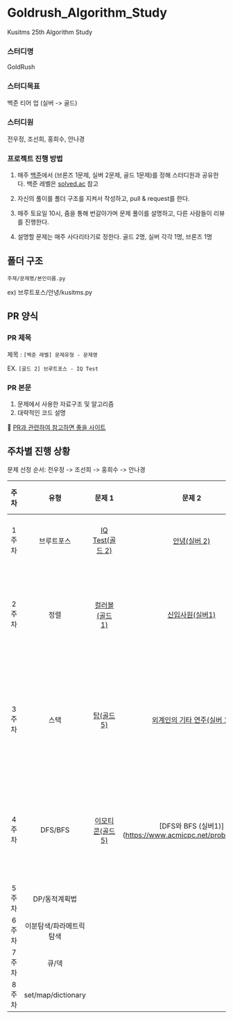 # Goldrush_Algorithm_Study
Kusitms 25th Algorithm Study

### 스터디명

GoldRush

### 스터디목표

백준 티어 업 (실버 -> 골드)

### 스터디원

전우정, 조선희, 홍희수, 안나경

### 프로젝트 진행 방법

1. 매주 [백준](https://www.acmicpc.net/)에서
(브론즈 1문제, 실버 2문제, 골드 1문제)를 정해 스터디원과 공유한다.
백준 레벨은 [solved.ac](https://solved.ac/problems/tags) 참고

2. 자신의 풀이를 폴더 구조를 지켜서 작성하고, pull & request를 한다.

3. 매주 토요일 10시, 줌을 통해 번갈아가며 문제 풀이를 설명하고, 다른 사람들이 리뷰를 진행한다.

4. 설명할 문제는 매주 사다리타기로 정한다. 골드 2명, 실버 각각 1명, 브론즈 1명


## 폴더 구조

`주제/문제명/본인이름.py`

ex) 브루트포스/안녕/kusitms.py


## PR 양식

### PR 제목

제목 : `[백준 레벨] 문제유형 - 문제명`

EX. `[골드 2] 브루트포스 - IQ Test`

### PR 본문

1. 문제에서 사용한 자료구조 및 알고리즘
2. 대략적인 코드 설명

📌 [PR과 관련하여 참고하면 좋을 사이트](https://github.com/CodeTest-StudyGroup/Code-Test-Study/wiki/%F0%9F%A7%B2-Pull-Request-&-Commit-Message-%EA%B7%9C%EC%B9%99)

## 주차별 진행 상황

문제 선정 순서: 전우정 -> 조선희 -> 홍희수 -> 안나경


| 주차  | 유형 | 문제 1 | 문제 2 | 문제 3 | 문제 4 |
| :---: | :--: | :---: | :----: | :----: | :----: |
| 1주차 | 브루트포스 | [IQ Test(골드 2)](https://www.acmicpc.net/problem/1111) | [안녕(실버 2)](https://www.acmicpc.net/problem/1535) | [복권(실버 4)](https://www.acmicpc.net/problem/1359) |
| 2주차 | 정렬 | [컬러볼(골드 1)](https://www.acmicpc.net/problem/10800) | [신입사원(실버1)](https://www.acmicpc.net/problem/1946) | [주몽(실버 4)](https://www.acmicpc.net/problem/1940) | [일곱난쟁이(브론즈2)](https://www.acmicpc.net/problem/2309) |
| 3주차 | 스택 | [탑(골드 5)](https://www.acmicpc.net/problem/2493) | [외계인의 기타 연주(실버 1)](https://www.acmicpc.net/problem/2841) | [괄호의 값(실버 2)](https://www.acmicpc.net/problem/2504) | [단어순서 뒤집기(브론즈 1)](https://www.acmicpc.net/problem/12605) |
| 4주차 |  DFS/BFS | [이모티콘(골드 5)](https://www.acmicpc.net/problem/14226) | [DFS와 BFS (실버1)] (https://www.acmicpc.net/problem/1260) | [이모티콘(골드 5)](https://www.acmicpc.net/problem/14226) | [단지번호붙이기(실버 1)](https://www.acmicpc.net/problem/2667) |
| 5주차 | DP/동적계획법 |       |       |       |       |
| 6주차 | 이분탐색/파라메트릭 탐색 |       |       |       |       |
| 7주차 | 큐/덱 |       |       |       |       |
| 8주차 | set/map/dictionary |       |       |       |       |
